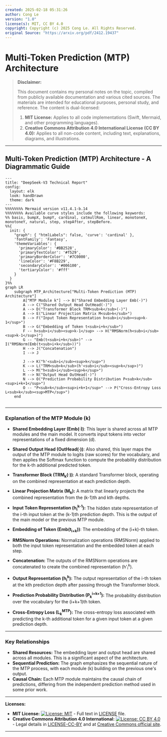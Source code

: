 ```yaml
---
created: 2025-02-18 05:31:26
author: Cong Le
version: "1.0"
license(s): MIT, CC BY 4.0
copyright: Copyright (c) 2025 Cong Le. All Rights Reserved.
original Source: "https://arxiv.org/pdf/2412.19437"
---
```




# Multi-Token Prediction (MTP) Architecture
> **Disclaimer:**
>
> This document contains my personal notes on the topic,
> compiled from publicly available documentation and various cited sources.
> The materials are intended for educational purposes, personal study, and reference.
> The content is dual-licensed:
> 1. **MIT License:** Applies to all code implementations (Swift, Mermaid, and other programming languages).
> 2. **Creative Commons Attribution 4.0 International License (CC BY 4.0):** Applies to all non-code content, including text, explanations, diagrams, and illustrations.
---


## Multi-Token Prediction (MTP) Architecture - A Diagrammatic Guide


```mermaid
---
title: "DeepSeek-V3 Technical Report"
config:
  layout: elk
  look: handDrawn
  theme: dark
---
%%%%%%%% Mermaid version v11.4.1-b.14
%%%%%%%% Available curve styles include the following keywords:
%% basis, bumpX, bumpY, cardinal, catmullRom, linear, monotoneX, monotoneY, natural, step, stepAfter, stepBefore.
%%{
  init: {
    "graph": { "htmlLabels": false, 'curve': 'cardinal' },
    'fontFamily': 'Fantasy',
    'themeVariables': {
      'primaryColor': '#BB2528',
      'primaryTextColor': '#f529',
      'primaryBorderColor': '#7C0000',
      'lineColor': '#F8B229',
      'secondaryColor': '#006100',
      'tertiaryColor': '#fff'
    }
  }
}%%
graph LR
    subgraph MTP_Architecture["Multi-Token Prediction (MTP) Architecture"]
        A["MTP Module k"] --> B("Shared Embedding Layer Emb(·)")
        A --> C("Shared Output Head OutHead(·)")
        A --> D("Transformer Block TRM<sub>k</sub>(·)")
        A --> E("Linear Projection Matrix M<sub>k</sub>")
        B --> F("Input Token Representation h<sub>i</sub><sup>k-1</sup>")
        B --> G("Embedding of Token t<sub>i+k</sub>")
        F -- h<sub>i</sub><sup>k-1</sup> --> H("RMSNorm(h<sub>i</sub><sup>k-1</sup>)")
        G -- "Emb(t<sub>i+k</sub>)" --> I("RMSNorm(Emb(t<sub>i+k</sub>))")
        H --> J("Concatenation")
        I --> J

        J --> K("h'<sub>i</sub><sup>k</sup>")
        K --> L("TRM<sub>k</sub>(h'<sub>i</sub><sup>k</sup>)")
        L --> M("h<sub>i</sub><sup>k</sup>")
        M --> N("Output Head OutHead(·)")
        N --> O("Prediction Probability Distribution P<sub>k</sub><sup>i+k+1</sup>")
        O -- "P<sub>k</sub><sup>i+k+1</sup>" --> P("Cross-Entropy Loss L<sub>k</sub><sup>MTP</sup>")
    end
    
```



---

### Explanation of the MTP Module (k)

* **Shared Embedding Layer (Emb(·))**: This layer is shared across all MTP modules and the main model. It converts input tokens into vector representations of a fixed dimension (d).
* **Shared Output Head (OutHead(·))**:  Also shared, this layer maps the output of the MTP module to logits (raw scores) for the vocabulary, and then applies the Softmax function to compute the probability distribution for the k-th additional predicted token.
* **Transformer Block (TRM<sub>k</sub>(·))**: A standard Transformer block, operating on the combined representation at each prediction depth.
* **Linear Projection Matrix (M<sub>k</sub>):** A matrix that linearly projects the combined representation from the (k-1)th and kth depths.
* **Input Token Representation (h<sub>i</sub><sup>k-1</sup>):**  The hidden state representation of the i-th input token at the (k-1)th prediction depth.  This is the output of the main model or the previous MTP module.
* **Embedding of Token (Emb(t<sub>i+k</sub>))**: The embedding of the (i+k)-th token.
* **RMSNorm Operations:**  Normalization operations (RMSNorm) applied to both the input token representation and the embedded token at each step.
* **Concatenation:** The outputs of the RMSNorm operations are concatenated to create the combined representation (h'<sub>i</sub><sup>k</sup>).
* **Output Representation (h<sub>i</sub><sup>k</sup>):** The output representation of the i-th token at the kth prediction depth after passing through the Transformer block.
* **Prediction Probability Distribution (P<sub>k</sub><sup>i+k+1</sup>):** The probability distribution over the vocabulary for the (i+k+1)th token.

* **Cross-Entropy Loss (L<sub>k</sub><sup>MTP</sup>):**  The cross-entropy loss associated with predicting the k-th additional token for a given input token at a given prediction depth.

---

### Key Relationships

* **Shared Resources:** The embedding layer and output head are shared across all modules. This is a significant aspect of the architecture.
* **Sequential Prediction:** The graph emphasizes the sequential nature of the MTP process, with each module (k) building on the previous one's output.
* **Causal Chain:**  Each MTP module maintains the causal chain of predictions, differing from the independent prediction method used in some prior work.




---
**Licenses:**

- **MIT License:**  [![License: MIT](https://img.shields.io/badge/License-MIT-yellow.svg)](LICENSE) - Full text in [LICENSE](LICENSE) file.
- **Creative Commons Attribution 4.0 International:** [![License: CC BY 4.0](https://licensebuttons.net/l/by/4.0/88x31.png)](LICENSE-CC-BY) - Legal details in [LICENSE-CC-BY](LICENSE-CC-BY) and at [Creative Commons official site](http://creativecommons.org/licenses/by/4.0/).

---